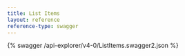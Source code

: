 ```yaml
---
title: List Items
layout: reference
reference-type: swagger
---
```




{% swagger /api-explorer/v4-0/ListItems.swagger2.json %}
